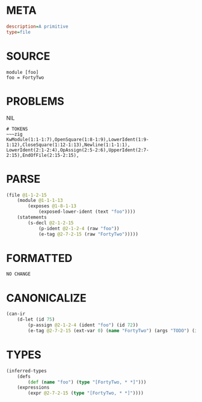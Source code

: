 # META
~~~ini
description=A primitive
type=file
~~~
# SOURCE
~~~roc
module [foo]
foo = FortyTwo
~~~
# PROBLEMS
NIL

~~~
# TOKENS
~~~zig
KwModule(1:1-1:7),OpenSquare(1:8-1:9),LowerIdent(1:9-1:12),CloseSquare(1:12-1:13),Newline(1:1-1:1),
LowerIdent(2:1-2:4),OpAssign(2:5-2:6),UpperIdent(2:7-2:15),EndOfFile(2:15-2:15),
~~~
# PARSE
~~~clojure
(file @1-1-2-15
	(module @1-1-1-13
		(exposes @1-8-1-13
			(exposed-lower-ident (text "foo"))))
	(statements
		(s-decl @2-1-2-15
			(p-ident @2-1-2-4 (raw "foo"))
			(e-tag @2-7-2-15 (raw "FortyTwo")))))
~~~
# FORMATTED
~~~roc
NO CHANGE
~~~
# CANONICALIZE
~~~clojure
(can-ir
	(d-let (id 75)
		(p-assign @2-1-2-4 (ident "foo") (id 72))
		(e-tag @2-7-2-15 (ext-var 0) (name "FortyTwo") (args "TODO") (id 74))))
~~~
# TYPES
~~~clojure
(inferred-types
	(defs
		(def (name "foo") (type "[FortyTwo, * *]")))
	(expressions
		(expr @2-7-2-15 (type "[FortyTwo, * *]"))))
~~~